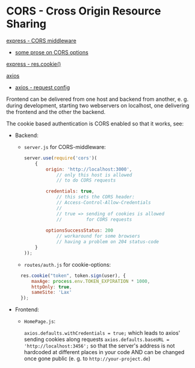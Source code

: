 # CORS - Cross Origin Resource Sharing

[express - CORS middleware](https://expressjs.com/en/resources/middleware/cors.html#configuring-cors)
- [some prose on CORS options](https://javascript.plainenglish.io/using-the-cors-middleware-for-cross-domain-communication-6e78d17b7eac)

[express - res.cookie()](http://expressjs.com/en/api.html#res.cookie)

[axios](https://www.npmjs.com/package/axios)
- [axios - request config](https://www.npmjs.com/package/axios#request-config)

Frontend can be delivered from one host and backend from another, e. g. during development, starting two webservers on localhost, one delivering the frontend and the other the backend.

The cookie based authentication is CORS enabled so that it works, see:
- Backend: 
  - `server.js` for CORS-middleware:
    ```javascript
	server.use(require('cors')(
		{
			origin: 'http://localhost:3000', 
				// only this host is allowed 
				// to do CORS requests

			credentials: true, 
				// this sets the CORS header: 
				// Access-Control-Allow-Credentials 
				//
				// true => sending of cookies is allowed 
				//         for CORS requests
				
			optionsSuccessStatus: 200 
				// workaround for some browsers 
				// having a problem on 204 status-code
    	}
	));
	```
  - `routes/auth.js` for cookie-options:
  ```javascript
    res.cookie("token", token.sign(user), {
        maxAge: process.env.TOKEN_EXPIRATION * 1000,
        httpOnly: true,
        sameSite: 'Lax'
    });
  ```

- Frontend:
  - `HomePage.js`:
	 
	`axios.defaults.withCredentials = true;` which leads to axios' sending cookies along requests
    `axios.defaults.baseURL = 'http://localhost:3456';` so that the server's address is not hardcoded at different places in your code AND can be changed once gone public (e. g. to `http://your-project.de`)
